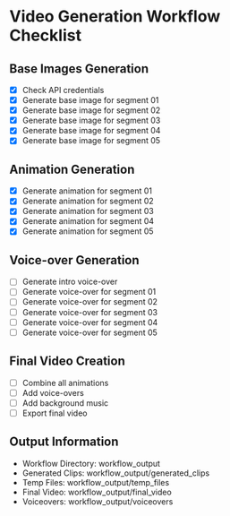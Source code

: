 # Video Generation Workflow Checklist

## Base Images Generation
- [x] Check API credentials
- [x] Generate base image for segment 01
- [x] Generate base image for segment 02
- [x] Generate base image for segment 03
- [x] Generate base image for segment 04
- [x] Generate base image for segment 05

## Animation Generation
- [x] Generate animation for segment 01
- [x] Generate animation for segment 02
- [x] Generate animation for segment 03
- [x] Generate animation for segment 04
- [x] Generate animation for segment 05

## Voice-over Generation
- [ ] Generate intro voice-over
- [ ] Generate voice-over for segment 01
- [ ] Generate voice-over for segment 02
- [ ] Generate voice-over for segment 03
- [ ] Generate voice-over for segment 04
- [ ] Generate voice-over for segment 05

## Final Video Creation
- [ ] Combine all animations
- [ ] Add voice-overs
- [ ] Add background music
- [ ] Export final video

## Output Information
- Workflow Directory: workflow_output
- Generated Clips: workflow_output/generated_clips
- Temp Files: workflow_output/temp_files
- Final Video: workflow_output/final_video
- Voiceovers: workflow_output/voiceovers
